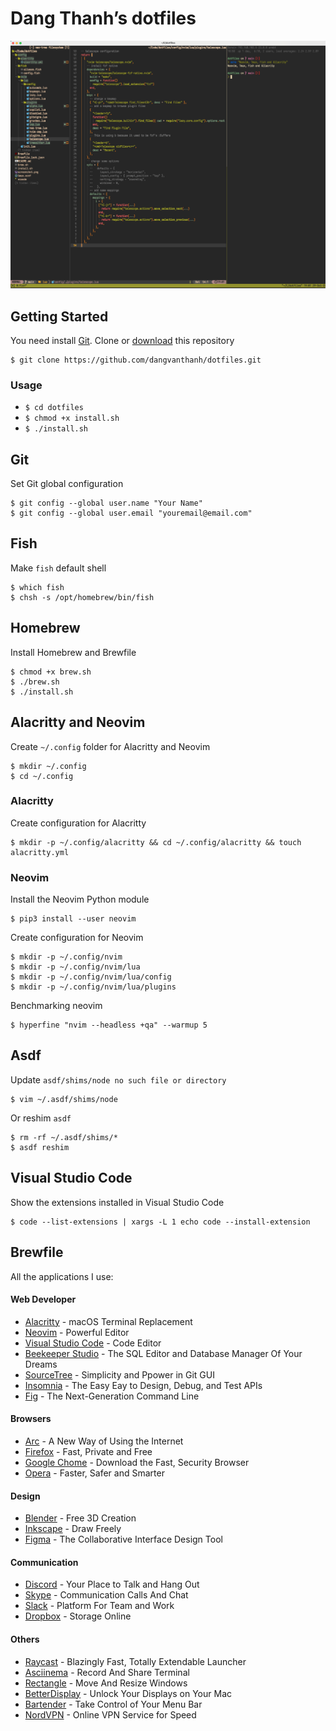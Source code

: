 # Dang Thanh’s dotfiles

![](screenshot.png)

## Getting Started

You need install [Git](https://git-scm.com/). Clone or [download](https://github.com/dangvanthanh/dotfiles/archive/master.zip) this repository

```shell 
$ git clone https://github.com/dangvanthanh/dotfiles.git
```

### Usage

- `$ cd dotfiles`
- `$ chmod +x install.sh`
- `$ ./install.sh`

## Git

Set Git global configuration

```shell
$ git config --global user.name "Your Name"
$ git config --global user.email "youremail@email.com"
```

## Fish

Make `fish` default shell

```shell
$ which fish
$ chsh -s /opt/homebrew/bin/fish
```

## Homebrew

Install Homebrew and Brewfile

```shell
$ chmod +x brew.sh
$ ./brew.sh
$ ./install.sh
```

## Alacritty and Neovim

Create `~/.config` folder for Alacritty and Neovim

```
$ mkdir ~/.config
$ cd ~/.config
```

### Alacritty

Create configuration for Alacritty

```shell
$ mkdir -p ~/.config/alacritty && cd ~/.config/alacritty && touch alacritty.yml
```

### Neovim

Install the Neovim Python module

```shell
$ pip3 install --user neovim
```

Create configuration for Neovim

```shell
$ mkdir -p ~/.config/nvim
$ mkdir -p ~/.config/nvim/lua
$ mkdir -p ~/.config/nvim/lua/config
$ mkdir -p ~/.config/nvim/lua/plugins
```

Benchmarking neovim

```shell
$ hyperfine "nvim --headless +qa" --warmup 5
```
## Asdf

Update `asdf/shims/node no such file or directory`

```shell
$ vim ~/.asdf/shims/node
```

Or reshim `asdf`

```shell
$ rm -rf ~/.asdf/shims/*
$ asdf reshim
```

## Visual Studio Code

Show the extensions installed in Visual Studio Code

```shell
$ code --list-extensions | xargs -L 1 echo code --install-extension
```

## Brewfile

All the applications I use:

#### Web Developer

- [Alacritty](https://github.com/jwilm/alacritty) - macOS Terminal Replacement
- [Neovim](https://github.com/neovim/neovim) - Powerful Editor
- [Visual Studio Code](https://code.visualstudio.com/) - Code Editor
- [Beekeeper Studio](https://www.beekeeperstudio.io/) - The SQL Editor and Database Manager Of Your Dreams
- [SourceTree](https://www.sourcetreeapp.com/) - Simplicity and Ppower in Git GUI
- [Insomnia](https://insomnia.rest/) - The Easy Eay to Design, Debug, and Test APIs
- [Fig](https://fig.io/) - The Next-Generation Command Line

#### Browsers

- [Arc](https://arc.net/) - A New Way of Using the Internet
- [Firefox](https://www.mozilla.org/en-US/firefox/new/) - Fast, Private and Free
- [Google Chome](https://www.google.com/chrome/) - Download the Fast, Security Browser
- [Opera](https://www.opera.com/) - Faster, Safer and Smarter

#### Design

- [Blender](https://www.blender.org/) - Free 3D Creation
- [Inkscape](https://inkscape.org/) - Draw Freely
- [Figma](https://www.figma.com/) - The Collaborative Interface Design Tool

#### Communication

- [Discord](https://discord.com/) - Your Place to Talk and Hang Out
- [Skype](https://www.skype.com/en/) - Communication Calls And Chat
- [Slack](https://slack.com/) - Platform For Team and Work
- [Dropbox](https://www.dropbox.com/) - Storage Online

#### Others

- [Raycast](https://www.raycast.com/) - Blazingly Fast, Totally Extendable Launcher
- [Asciinema](https://asciinema.org/) - Record And Share Terminal
- [Rectangle](https://rectangleapp.com/) - Move And Resize Windows
- [BetterDisplay](https://github.com/waydabber/BetterDisplay) - Unlock Your Displays on Your Mac
- [Bartender](https://www.macbartender.com/Bartender5/) - Take Control of Your Menu Bar
- [NordVPN](https://nordvpn.com/) - Online VPN Service for Speed